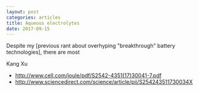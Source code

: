 ```yaml
---
layout: post
categories: articles
title: Aqueous electrolytes
date: 2017-09-15
---
```


Despite my
[previous rant about overhyping "breakthrough" battery technologies],
there are most 

Kang Xu
- http://www.cell.com/joule/pdf/S2542-4351(17)30041-7.pdf
- http://www.sciencedirect.com/science/article/pii/S254243511730034X
